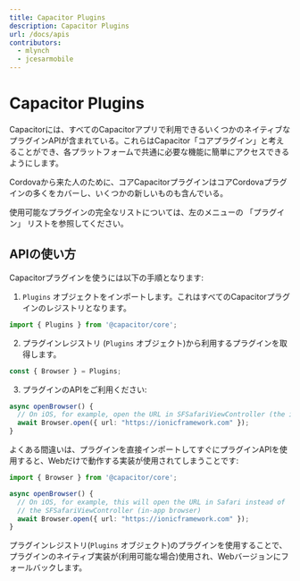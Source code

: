 ```yaml
---
title: Capacitor Plugins
description: Capacitor Plugins
url: /docs/apis
contributors:
  - mlynch
  - jcesarmobile
---
```


# Capacitor Plugins

Capacitorには、すべてのCapacitorアプリで利用できるいくつかのネイティブなプラグインAPIが含まれている。これらはCapacitor「コアプラグイン」と考えることができ、各プラットフォームで共通に必要な機能に簡単にアクセスできるようにします。

Cordovaから来た人のために、コアCapacitorプラグインはコアCordovaプラグインの多くをカバーし、いくつかの新しいものも含んでいる。

使用可能なプラグインの完全なリストについては、左のメニューの 「プラグイン」 リストを参照してください。

## APIの使い方

Capacitorプラグインを使うには以下の手順となります:

1) `Plugins` オブジェクトをインポートします。これはすべてのCapacitorプラグインのレジストリとなります。
```typescript
import { Plugins } from '@capacitor/core';
```

2) プラグインレジストリ (`Plugins` オブジェクト)から利用するプラグインを取得します。
```typescript
const { Browser } = Plugins;
```

3) プラグインのAPIをご利用ください:
```typescript
async openBrowser() {
  // On iOS, for example, open the URL in SFSafariViewController (the in-app browser)
  await Browser.open({ url: "https://ionicframework.com" });
}
```

よくある間違いは、プラグインを直接インポートしてすぐにプラグインAPIを使用すると、Webだけで動作する実装が使用されてしまうことです:
```typescript
import { Browser } from '@capacitor/core';

async openBrowser() {
  // On iOS, for example, this will open the URL in Safari instead of
  // the SFSafariViewController (in-app browser)
  await Browser.open({ url: "https://ionicframework.com" });
}
```

プラグインレジストリ(`Plugins` オブジェクト)のプラグインを使用することで、プラグインのネイティブ実装が(利用可能な場合)使用され、Webバージョンにフォールバックします。

